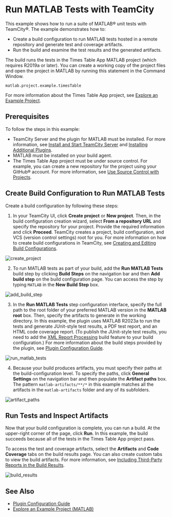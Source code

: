 # Run MATLAB Tests with TeamCity

This example shows how to run a suite of MATLAB&reg; unit tests with TeamCity&reg;. The example demonstrates how to:

* Create a build configuration to run MATLAB tests hosted in a remote repository and generate test and coverage artifacts.
* Run the build and examine the test results and the generated artifacts.

The build runs the tests in the Times Table App MATLAB project (which requires R2019a or later). You can create a working copy of the project files and open the project in MATLAB by running this statement in the Command Window.

```
matlab.project.example.timesTable
```

For more information about the Times Table App project, see [Explore an Example Project](https://www.mathworks.com/help/matlab/matlab_prog/explore-an-example-project.html).

## Prerequisites
To follow the steps in this example:

* TeamCity Server and the plugin for MATLAB must be installed. For more information, see [Install and Start TeamCity Server](https://www.jetbrains.com/help/teamcity/install-and-start-teamcity-server.html) and [Installing Additional Plugins](https://www.jetbrains.com/help/teamcity/installing-additional-plugins.html).
* MATLAB must be installed on your build agent.
* The Times Table App project must be under source control. For example, you can create a new repository for the project using your GitHub&reg; account. For more information, see [Use Source Control with Projects](https://www.mathworks.com/help/matlab/matlab_prog/use-source-control-with-projects.html).

## Create Build Configuration to Run MATLAB Tests
Create a build configuration by following these steps:

1. In your TeamCity UI, click **Create project** or **New project**. Then, in the build configuration creation wizard, select **From a repository URL** and specify the repository for your project. Provide the required information and click **Proceed**. TeamCity creates a project, build configuration, and VCS (version control settings) root for you. For more information on how to create build configurations in TeamCity, see [Creating and Editing Build Configurations](https://www.jetbrains.com/help/teamcity/creating-and-editing-build-configurations.html).

![create_project](https://user-images.githubusercontent.com/48831250/231195914-7d97a2c8-0db9-440a-80bd-63383e88f6a0.png)

2. To run MATLAB tests as part of your build, add the **Run MATLAB Tests** build step by clicking **Build Steps** on the navigation bar and then **Add build step** on the build configuration page. You can access the step by typing `MATLAB` in the **New Build Step** box. 

![add_build_step](https://user-images.githubusercontent.com/48831250/224440579-bd5d06b7-9884-4570-b287-72f4ec47f7e0.png)

3. In the **Run MATLAB Tests** step configuration interface, specify the full path to the root folder of your preferred MATLAB version in the **MATLAB root** box. Then, specify the artifacts to generate in the working directory. In this example, the plugin uses MATLAB R2023a to run the tests and generate JUnit-style test results, a PDF test report, and an HTML code coverage report. (To publish the JUnit-style test results, you need to add the [XML Report Processing](https://www.jetbrains.com/help/teamcity/xml-report-processing.html) build feature to your build configuration.) For more information about the build steps provided by the plugin, see [Plugin Configuration Guide](../CONFIGDOC.md).

![run_matlab_tests](https://user-images.githubusercontent.com/48831250/231197798-3a9d0c7f-0218-425f-a5a7-76568add955c.png)

4. Because your build produces artifacts, you must specify their paths at the build-configuration level. To specify the paths, click **General Settings** on the navigation bar and then populate the **Artifact paths** box. The pattern `matlab-artifacts/**/*` in this example matches all the artifacts in the `matlab-artifacts` folder and any of its subfolders.

![artifact_paths](https://user-images.githubusercontent.com/48831250/231198563-773c65eb-7561-47af-af8c-433813f111f3.png)

## Run Tests and Inspect Artifacts
Now that your build configuration is complete, you can run a build. At the upper-right corner of the page, click **Run**. In this example, the build succeeds because all of the tests in the Times Table App project pass.

To access the test and coverage artifacts, select the **Artifacts** and **Code Coverage** tabs on the build results page. You can also create custom tabs to view the build artifacts. For more information, see [Including Third-Party Reports in the Build Results](https://www.jetbrains.com/help/teamcity/including-third-party-reports-in-the-build-results.html). 

![build_results](https://user-images.githubusercontent.com/48831250/231201129-e9d61f51-d341-4dd2-a9ac-800131c20c96.png)

## See Also
* [Plugin Configuration Guide](../CONFIGDOC.md)<br/>
* [Explore an Example Project (MATLAB)](https://www.mathworks.com/help/matlab/matlab_prog/explore-an-example-project.html)
